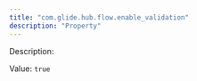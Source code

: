 ```yaml
---
title: "com.glide.hub.flow.enable_validation"
description: "Property"
---
```


Description: 

Value: `true`